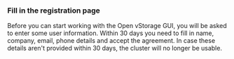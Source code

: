  ### Fill in the registration page
Before you can start working with the Open vStorage GUI, you will be asked to enter some user information. Within 30 days you need to fill in name, company, email, phone details and accept the agreement. In case these details aren't provided within 30 days, the cluster will no longer be usable.